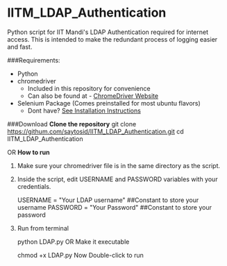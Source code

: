 # IITM_LDAP_Authentication
Python script for IIT Mandi's LDAP Authentication required for internet access.
This is intended to make the redundant process of logging easier and fast.

###Requirements:

 - Python
 - chromedriver
	 - Included in this repository for convenience
	 - Can also be found at - [ChromeDriver Website](https://sites.google.com/a/chromium.org/chromedriver/getting-started)
 - Selenium Package (Comes preinstalled for most ubuntu flavors)
	 - Dont have?  [See Installation Instructions](http://selenium-python.readthedocs.io/installation.html#downloading-python-bindings-for-selenium)

###Download
**Clone the repository** 
    git clone https://githum.com/saytosid/IITM_LDAP_Authentication.git 
    cd IITM_LDAP_Authentication

OR
**How to run**
1. Make sure your chromedriver file is in the same directory as the script.
2. Inside the script, edit USERNAME and PASSWORD variables with your credentials.

    USERNAME = "Your LDAP username" ##Constant to store your username
    PASSWORD = "Your Password" ##Constant to store your password
3. Run from terminal

    python LDAP.py
   OR
   Make it executable 
   

    chmod +x LDAP.py
   Now Double-click to run

